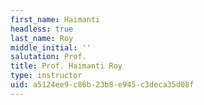 ```yaml
---
first_name: Haimanti
headless: true
last_name: Roy
middle_initial: ''
salutation: Prof.
title: Prof. Haimanti Roy
type: instructor
uid: a5124ee9-c86b-23b8-e945-c3deca35d08f
---
```

